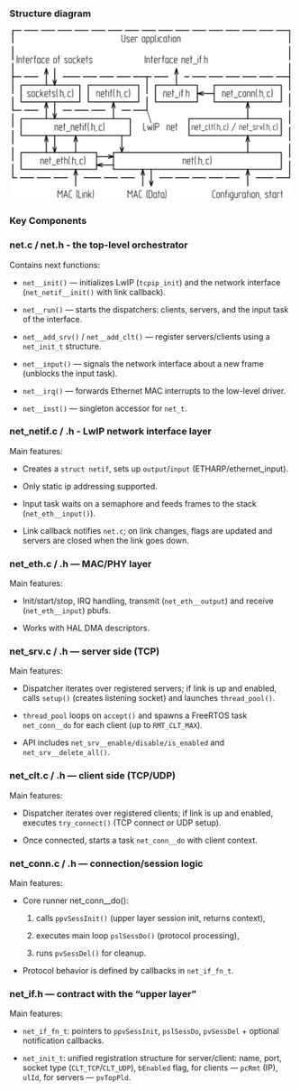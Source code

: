 ### Structure diagram

<p align="center"><img src="http://github.com/proglyk/net/raw/main/image/diagram_NET_EN.png" width="500" height="305"></p>

### Key Components

### net.c / net.h - the top-level orchestrator

Contains next functions:

* ```net__init()``` — initializes LwIP (```tcpip_init```) and the network interface (```net_netif__init()``` with link callback).

* ```net__run()``` — starts the dispatchers: clients, servers, and the input task of the interface.

* ```net__add_srv()``` / ```net__add_clt()``` — register servers/clients using a ```net_init_t``` structure.

* ```net__input()``` — signals the network interface about a new frame (unblocks the input task).

* ```net__irq()``` — forwards Ethernet MAC interrupts to the low-level driver.

* ```net__inst()``` — singleton accessor for ```net_t```.

### net_netif.c / .h - LwIP network interface layer

Main features:

* Creates a ```struct netif```, sets up ```output```/```input``` (ETHARP/ethernet_input).

* Only static ip addressing supported.

* Input task waits on a semaphore and feeds frames to the stack (```net_eth__input()```).

* Link callback notifies ```net.c```; on link changes, flags are updated and servers are closed when the link goes down.

### net_eth.c / .h — MAC/PHY layer

Main features:

* Init/start/stop, IRQ handling, transmit (```net_eth__output```) and receive (```net_eth__input```) pbufs.

* Works with HAL DMA descriptors.

### net_srv.c / .h — server side (TCP)

Main features:

* Dispatcher iterates over registered servers; if link is up and enabled, calls ```setup()``` (creates listening socket) and launches ```thread_pool()```.

* ```thread_pool``` loops on ```accept()``` and spawns a FreeRTOS task ```net_conn__do``` for each client (up to ```RMT_CLT_MAX```).

* API includes ```net_srv__enable/disable/is_enabled``` and ```net_srv__delete_all()```.

### net_clt.c / .h — client side (TCP/UDP)

Main features:

* Dispatcher iterates over registered clients; if link is up and enabled, executes ```try_connect()``` (TCP connect or UDP setup).

* Once connected, starts a task ```net_conn__do``` with client context.

### net_conn.c / .h — connection/session logic

Main features:

* Core runner net_conn__do():

    1. calls ```ppvSessInit()``` (upper layer session init, returns context),

    2. executes main loop ```pslSessDo()``` (protocol processing),

    3. runs ```pvSessDel()``` for cleanup.

* Protocol behavior is defined by callbacks in ```net_if_fn_t```.

### net_if.h — contract with the “upper layer”

Main features:

* ```net_if_fn_t```: pointers to ```ppvSessInit```, ```pslSessDo```, ```pvSessDel``` + optional notification callbacks.

* ```net_init_t```: unified registration structure for server/client: name, port, socket type (```CLT_TCP```/```CLT_UDP```), ```bEnabled``` flag, for clients — ```pcRmt``` (IP), ```ulId```, for servers — ```pvTopPld```.
